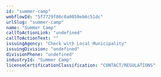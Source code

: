 ```yaml
---
id: "summer-camp"
webflowId: "5f7729f86c0a0050eb6c51dc"
urlSlug: "summer-camp"
name: "Summer Camp"
callToActionLink: "undefined"
callToActionText: ""
issuingAgency: "Check with Local Municipality"
issuingDivision: "undefined"
divisionPhone: "undefined"
industryId: "Summer Camp"
licenseCertificationClassification: "CONTACT/REGULATIONS"
---
```

